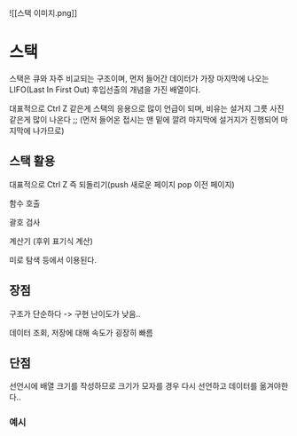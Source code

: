 ![[스택 이미지.png]]

# 스택

스택은 큐와 자주 비교되는 구조이며, 먼저 들어간 데이터가 가장 마지막에 나오는 LIFO(Last In First Out) 후입선출의 개념을 가진 배열이다.  

대표적으로 Ctrl Z 같은게 스택의 응용으로 많이 언급이 되며, 비유는 설거지 그릇 사진 같은게 많이 나온다 ;; (먼저 들어온 접시는 맨 밑에 깔려 마지막에 설거지가 진행되어 마지막에 나가므로)  

## 스택 활용
대표적으로 
Ctrl Z 즉 되돌리기(push 새로운 페이지 pop 이전 페이지)

함수 호출

괄호 검사

계산기 (후위 표기식 계산)

미로 탐색 등에서 이용된다.  

## 장점
구조가 단순하다 -> 구현 난이도가 낮음..

데이터 조회, 저장에 대해 속도가 굉장히 빠름 

## 단점
선언시에 배열 크기를 작성하므로 크기가 모자를 경우 다시 선언하고 데이터를 옮겨야한다..


### 예시 
